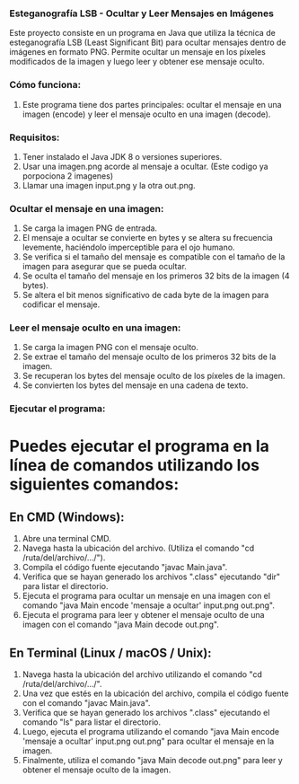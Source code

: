 ### Esteganografía LSB - Ocultar y Leer Mensajes en Imágenes
Este proyecto consiste en un programa en Java que utiliza la técnica de esteganografía LSB (Least Significant Bit) para ocultar mensajes dentro de imágenes en formato PNG. Permite ocultar un mensaje en los píxeles modificados de la imagen y luego leer y obtener ese mensaje oculto.

### Cómo funciona:
1. Este programa tiene dos partes principales: ocultar el mensaje en una imagen (encode) y leer el mensaje oculto en una imagen (decode).

### Requisitos:
1. Tener instalado el Java JDK 8 o versiones superiores.
2. Usar una imagen.png acorde al mensaje a ocultar. (Este codigo ya porpociona 2 imagenes)
3. Llamar una imagen input.png y la otra out.png.

### Ocultar el mensaje en una imagen:
1. Se carga la imagen PNG de entrada.
2. El mensaje a ocultar se convierte en bytes y se altera su frecuencia levemente, haciéndolo imperceptible para el ojo humano.
3. Se verifica si el tamaño del mensaje es compatible con el tamaño de la imagen para asegurar que se pueda ocultar.
4. Se oculta el tamaño del mensaje en los primeros 32 bits de la imagen (4 bytes).
5. Se altera el bit menos significativo de cada byte de la imagen para codificar el mensaje.

### Leer el mensaje oculto en una imagen:
1. Se carga la imagen PNG con el mensaje oculto.
2. Se extrae el tamaño del mensaje oculto de los primeros 32 bits de la imagen.
3. Se recuperan los bytes del mensaje oculto de los píxeles de la imagen.
4. Se convierten los bytes del mensaje en una cadena de texto.

### Ejecutar el programa:

# Puedes ejecutar el programa en la línea de comandos utilizando los siguientes comandos:

## En CMD (Windows):
1. Abre una terminal CMD.
2. Navega hasta la ubicación del archivo. (Utiliza el comando "cd /ruta/del/archivo/.../").
3. Compila el código fuente ejecutando "javac Main.java".
4. Verifica que se hayan generado los archivos ".class" ejecutando "dir" para listar el directorio.
5. Ejecuta el programa para ocultar un mensaje en una imagen con el comando "java Main encode 'mensaje a ocultar' input.png out.png".
6. Ejecuta el programa para leer y obtener el mensaje oculto de una imagen con el comando "java Main decode out.png".

## En Terminal (Linux / macOS / Unix):
1. Navega hasta la ubicación del archivo utilizando el comando "cd /ruta/del/archivo/.../".
2. Una vez que estés en la ubicación del archivo, compila el código fuente con el comando "javac Main.java".
3. Verifica que se hayan generado los archivos ".class" ejecutando el comando "ls" para listar el directorio.
4. Luego, ejecuta el programa utilizando el comando "java Main encode 'mensaje a ocultar' input.png out.png" para ocultar el mensaje en la imagen.
5. Finalmente, utiliza el comando "java Main decode out.png" para leer y obtener el mensaje oculto de la imagen.



